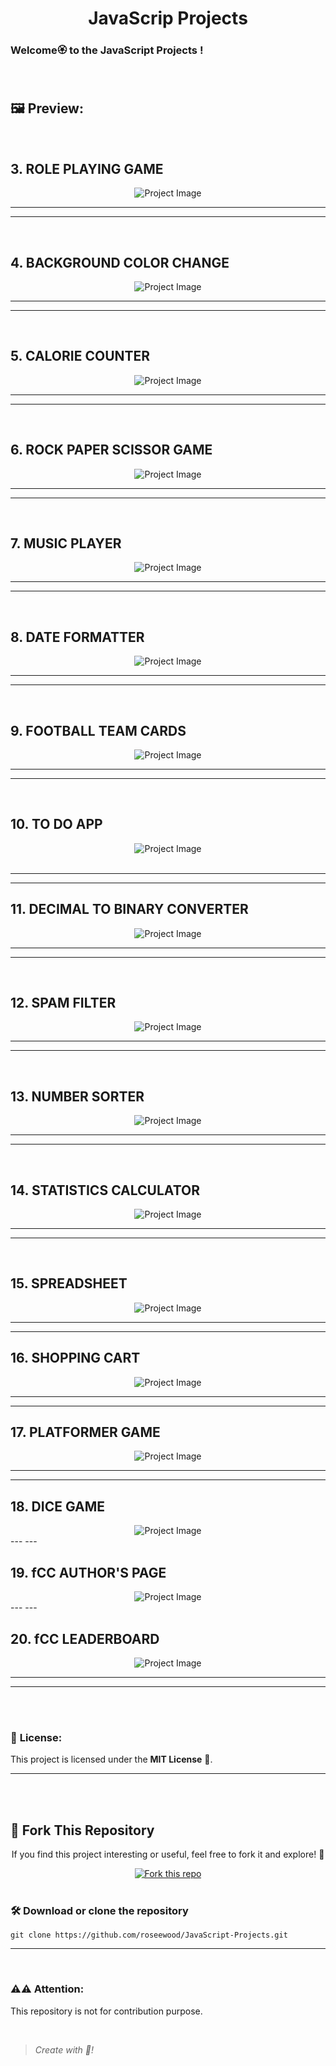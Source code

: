 <div align="center">
 <h1 >JavaScrip Projects</h1>
</div>


### Welcome🏵️ to the <strong>JavaScript Projects</strong> !

<br>


## 🖼️ Preview:


<br>

## 3. ROLE PLAYING GAME

<div align="center">
  <img  src="03. Role Playing Game/Project Image.png"  alt="Project Image">
</div>

---
---

<br>

## 4. BACKGROUND COLOR CHANGE

<div align="center">
  <img  src="04. Background Color Changer/Project Image.png"  alt="Project Image">
</div>

---
---

<br>

## 5. CALORIE COUNTER

<div align="center">
  <img  src="05. Calorie Counter/Project Image.png"  alt="Project Image">
</div>

---
---

<br>

## 6. ROCK PAPER SCISSOR GAME

<div align="center">
  <img  src="06. Rock Paper Scissors Game/Project Image.png"  alt="Project Image">
</div>

---
---

<br>

## 7. MUSIC PLAYER

<div align="center">
  <img  src="07. Music Player/Project Image.png" alt="Project Image">
</div>

---
---

<br>

## 8. DATE FORMATTER

<div align="center">
  <img  src="08. Date Formatter/Project Image.png"  alt="Project Image">
</div>

---
---

<br>

## 9. FOOTBALL TEAM CARDS

<div align="center">
  <img  src="09. Football Team Cards/Project Image.png"  alt="Project Image">
</div>

---
---

<br>

## 10. TO DO APP

<div align="center">
  <img  src="10. To Do App/Project Image.png"  alt="Project Image">
</div>
<br>

---
---

## 11. DECIMAL TO BINARY CONVERTER

<div align="center">
  <img  src="11. Decimal to Binary Converter/Project Image.png"  alt="Project Image">
</div>

---
---

<br>

## 12. SPAM FILTER

<div align="center">
  <img  src="12. Spam Filter/Project Image.png" alt="Project Image">
</div>

---
---

<br>

## 13. NUMBER SORTER

<div align="center">
  <img  src="13. Number Sorter/Project Image.png" alt="Project Image">
</div>

---
---

<br>

## 14. STATISTICS CALCULATOR

<div align="center">
  <img  src="14. Statistics Calculator/Project Image.png" alt="Project Image">
</div>

---
---

<br>

## 15. SPREADSHEET

<div align="center">
  <img  src="15. Spreadsheet/Project Image.png"  alt="Project Image">
</div>

---
---

## 16. SHOPPING CART

<div align="center">
  <img  src="16. Shopping Cart/Project Image.png"  alt="Project Image">
</div>

---
---

## 17. PLATFORMER GAME

<div align="center">
  <img  src="17. Platformer Game/Project Image.png"  alt="Project Image">
</div>

---
---

## 18. DICE GAME

<div align="center">
  <img  src="18. Dice Game/Project Image.png"  alt="Project Image">
</div>
---
---

## 19. fCC AUTHOR'S PAGE

<div align="center">
  <img  src="19. fCC Author's Page/Project Image.png"  alt="Project Image">
</div>
---
---

## 20. fCC LEADERBOARD

<div align="center">
  <img  src="20. fCC Leaderboard/Project Image.png"  alt="Project Image">
</div>

---
---
<br><br>


### 📜 **License**: 
This project is licensed under the **MIT License** 📝. 

---

<br><br>


## 🍴 Fork This Repository

<div align="center">
  <p>If you find this project interesting or useful, feel free to fork it and explore! 🚀</p>

  <a href="https://github.com/roseewood/JavaScript-Projects.git">
    <img src="https://img.shields.io/badge/Fork%20This%20Repo-green?logo=github&style=for-the-badge" alt="Fork this repo">
  </a>
</div>

<br>

### 🛠️ Download or clone the repository

```
git clone https://github.com/roseewood/JavaScript-Projects.git
```

---

<br>

### ⚠️⚠️ **Attention**:
This repository is not for contribution purpose.

<br>

> _Create with 🤎!_ 
















